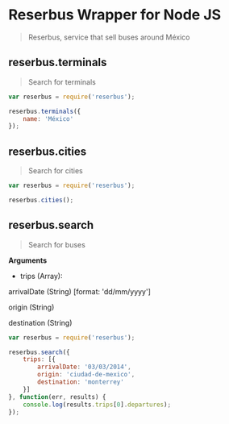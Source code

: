 Reserbus Wrapper for Node JS
====

> Reserbus, service that sell buses around México

## reserbus.terminals

> Search for terminals

```javascript
var reserbus = require('reserbus');

reserbus.terminals({
    name: 'México'
});
```

## reserbus.cities

> Search for cities

```javascript
var reserbus = require('reserbus');

reserbus.cities();
```

## reserbus.search

> Search for buses

**Arguments**

* trips (Array):
 
 arrivalDate (String) [format: 'dd/mm/yyyy']
 
 origin (String)
 
 destination (String)

```javascript
var reserbus = require('reserbus');

reserbus.search({
    trips: [{
        arrivalDate: '03/03/2014',
        origin: 'ciudad-de-mexico',
        destination: 'monterrey'
    }]
}, function(err, results) {
    console.log(results.trips[0].departures);
});
```
